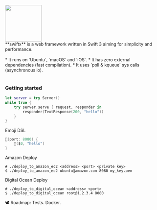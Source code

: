 <img src="https://dl.dropboxusercontent.com/u/858551/logo_swift_2x.png" height="119"/>
<br>
**swiftx** is a web framework written in Swift 3 aiming for simplicity and performance.
<br><br>
* It runs on `Ubuntu`, `macOS` and `iOS`.
* It has zero external dependencies (fast compilation).
* It uses `poll & kqueue` sys calls (asynchronous io).
<br><br>

### Getting started
```swift
let server = try Server()
while true {
    try server.serve { request, responder in 
        responder(TextResponse(200, "hello"))
    }
}
```
Emoji DSL
```swift
🦄(port: 8080) { 
    🚀($0, "hello") 
}
```

Amazon Deploy
```shell
# ./deploy_to_amazon_ec2 <address> <port> <private key>
$ ./deploy_to_amazon_ec2 ubuntu@amazon.com 8080 my_key.pem
```

Digital Ocean Deploy
```shell
# ./deploy_to_digital_ocean <address> <port>
$ ./deploy_to_digital_ocean root@1.2.3.4 8080
```
🕊 Roadmap: Tests. Docker.
